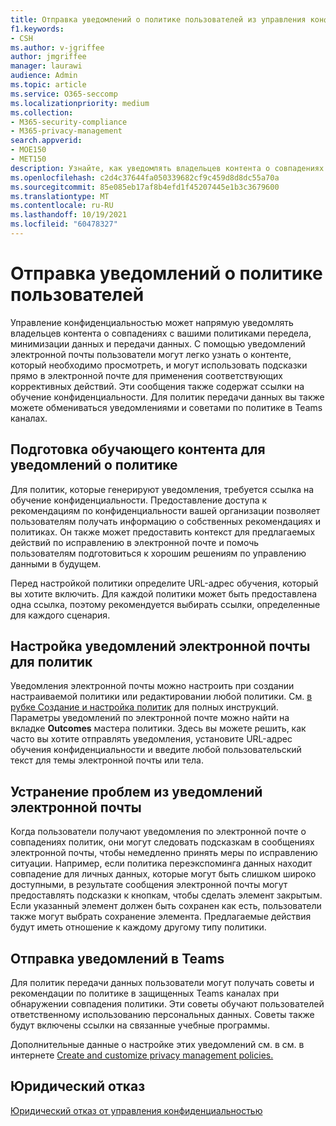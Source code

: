 ```yaml
---
title: Отправка уведомлений о политике пользователей из управления конфиденциальностью
f1.keywords:
- CSH
ms.author: v-jgriffee
author: jmgriffee
manager: laurawi
audience: Admin
ms.topic: article
ms.service: O365-seccomp
ms.localizationpriority: medium
ms.collection:
- M365-security-compliance
- M365-privacy-management
search.appverid:
- MOE150
- MET150
description: Узнайте, как уведомлять владельцев контента о совпадениях политик, найденных руководством конфиденциальности, и о том, как они могут использовать эти уведомления электронной почты для устранения проблем.
ms.openlocfilehash: c2d4c37644fa050339682cf9c459d8d8dc55a70a
ms.sourcegitcommit: 85e085eb17af8b4efd1f45207445e1b3c3679600
ms.translationtype: MT
ms.contentlocale: ru-RU
ms.lasthandoff: 10/19/2021
ms.locfileid: "60478327"
---
```

# <a name="send-users-policy-notifications"></a>Отправка уведомлений о политике пользователей

Управление конфиденциальностью может напрямую уведомлять владельцев контента о совпадениях с вашими политиками передела, минимизации данных и передачи данных. С помощью уведомлений электронной почты пользователи могут легко узнать о контенте, который необходимо просмотреть, и могут использовать подсказки прямо в электронной почте для применения соответствующих коррективных действий. Эти сообщения также содержат ссылки на обучение конфиденциальности. Для политик передачи данных вы также можете обмениваться уведомлениями и советами по политике в Teams каналах.

## <a name="prepare-training-content-for-policy-notifications"></a>Подготовка обучающего контента для уведомлений о политике

Для политик, которые генерируют уведомления, требуется ссылка на обучение конфиденциальности. Предоставление доступа к рекомендациям по конфиденциальности вашей организации позволяет пользователям получать информацию о собственных рекомендациях и политиках. Он также может предоставить контекст для предлагаемых действий по исправлению в электронной почте и помочь пользователям подготовиться к хорошим решениям по управлению данными в будущем.

Перед настройкой политики определите URL-адрес обучения, который вы хотите включить. Для каждой политики может быть предоставлена одна ссылка, поэтому рекомендуется выбирать ссылки, определенные для каждого сценария.

## <a name="set-up-email-notifications-for-policies"></a>Настройка уведомлений электронной почты для политик

Уведомления электронной почты можно настроить при создании настраиваемой политики или редактировании любой политики. См. [в рубке Создание и настройка политик](privacy-management-policies-create.md) для полных инструкций. Параметры уведомлений по электронной почте можно найти на вкладке **Outcomes** мастера политики. Здесь вы можете решить, как часто вы хотите отправлять уведомления, установите URL-адрес обучения конфиденциальности и введите любой пользовательский текст для темы электронной почты или тела.

## <a name="remediate-issues-from-email-notifications"></a>Устранение проблем из уведомлений электронной почты

Когда пользователи получают уведомления по электронной почте о совпадениях политик, они могут следовать подсказкам в сообщениях электронной почты, чтобы немедленно принять меры по исправлению ситуации. Например, если политика переэкспоминга данных находит совпадение для личных данных, которые могут быть слишком широко доступными, в результате сообщения электронной почты могут предоставлять подсказки к кнопкам, чтобы сделать элемент закрытым. Если указанный элемент должен быть сохранен как есть, пользователи также могут выбрать сохранение элемента. Предлагаемые действия будут иметь отношение к каждому другому типу политики.

## <a name="send-notifications-in-teams"></a>Отправка уведомлений в Teams

Для политик передачи данных пользователи могут получать советы и рекомендации по политике в защищенных Teams каналах при обнаружении совпадения политики. Эти советы обучают пользователей ответственному использованию персональных данных. Советы также будут включены ссылки на связанные учебные программы.

Дополнительные данные о настройке этих уведомлений см. в см. в интернете [Create and customize privacy management policies.](privacy-management-policies-create.md#set-user-email-notifications)

## <a name="legal-disclaimer"></a>Юридический отказ

[Юридический отказ от управления конфиденциальностью](privacy-management-disclaimer.md)
